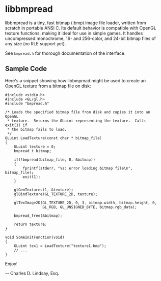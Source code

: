 libbmpread
==========

libbmpread is a tiny, fast bitmap (.bmp) image file loader, written from
scratch in portable ANSI C.  Its default behavior is compatible with OpenGL
texture functions, making it ideal for use in simple games.  It handles
uncompressed monochrome, 16- and 256-color, and 24-bit bitmap files of any size
(no RLE support yet).

See `bmpread.h` for thorough documentation of the interface.

Sample Code
-----------

Here's a snippet showing how libbmpread might be used to create an OpenGL
texture from a bitmap file on disk:

    #include <stdio.h>
    #include <GL/gl.h>
    #include "bmpread.h"

    /* Loads the specified bitmap file from disk and copies it into an OpenGL
     * texture.  Returns the GLuint representing the texture.  Calls exit(1) if
     * the bitmap fails to load.
     */
    GLuint LoadTexture(const char * bitmap_file)
    {
        GLuint texture = 0;
        bmpread_t bitmap;

        if(!bmpread(bitmap_file, 0, &bitmap))
        {
            fprintf(stderr, "%s: error loading bitmap file\n", bitmap_file);
            exit(1);
        }

        glGenTextures(1, &texture);
        glBindTexture(GL_TEXTURE_2D, texture);

        glTexImage2D(GL_TEXTURE_2D, 0, 3, bitmap.width, bitmap.height, 0,
                     GL_RGB, GL_UNSIGNED_BYTE, bitmap.rgb_data);

        bmpread_free(&bitmap);

        return texture;
    }

    void SomeInitFunction(void)
    {
        GLuint tex1 = LoadTexture("texture1.bmp");
        // ...
    }

Enjoy!

 -- Charles D. Lindsay, Esq.
